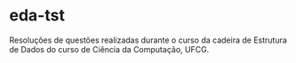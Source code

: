 # eda-tst
Resoluções de questões realizadas durante o curso da cadeira de Estrutura de Dados do curso de Ciência da Computação, UFCG.
